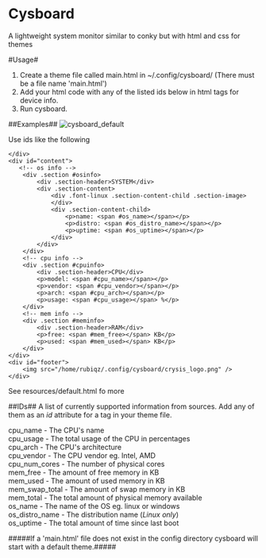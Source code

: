 Cysboard 
=========
A lightweight system monitor similar to conky but with html and
css for themes

#Usage#
1. Create a theme file called main.html in ~/.config/cysboard/ (There must be a file name 'main.html')
2. Add your html code with any of the listed ids below in html tags for device info.
3. Run cysboard.

##Examples##
![cysboard_default](https://cloud.githubusercontent.com/assets/3809183/21536018/bdfcee36-cd42-11e6-95de-2e8491c49ce5.png)

Use ids like the following 

    </div>
    <div id="content">
	   <!-- os info -->
	    <div .section #osinfo>
	        <div .section-header>SYSTEM</div>
	        <div .section-content>
	        	<div .font-linux .section-content-child .section-image>
	        	</div>
	        	<div .section-content-child>
	        		<p>name: <span #os_name></span></p>
	        		<p>distro: <span #os_distro_name></span></p>
	        		<p>uptime: <span #os_uptime></span></p>
	        	</div>
	        </div>
	    </div>
	    <!-- cpu info -->
	    <div .section #cpuinfo>
	        <div .section-header>CPU</div>
	        <p>model: <span #cpu_name></span></p>
	        <p>vendor: <span #cpu_vendor></span></p>
	        <p>arch: <span #cpu_arch></span></p>
	        <p>usage: <span #cpu_usage></span> %</p>
	    </div>
	    <!-- mem info -->
	    <div .section #meminfo>
	        <div .section-header>RAM</div>
	        <p>free: <span #mem_free></span> KB</p>
	        <p>used: <span #mem_used></span> KB</p>
	    </div>
    </div>
    <div id="footer">
    	<img src="/home/rubiqz/.config/cysboard/crysis_logo.png" />
    </div>

See resources/default.html fo more

##IDs##
A list of currently supported information from sources. Add any of
them as an *id* attribute for a tag in your theme file.

cpu_name -  The CPU's name                                 
cpu_usage - The total usage of the CPU in percentages      
cpu_arch  - The CPU's architecture                         
cpu_vendor - The CPU vendor eg. Intel, AMD                  
cpu_num_cores - The number of physical cores                
mem_free - The amount of free memory in KB                
mem_used - The amount of used memory in KB                
mem_swap_total - The amount of swap memory in KB                
mem_total - The total amount of physical memory available  
os_name - The name of the OS eg. linux or windows        
os_distro_name - The distribution name (*Linux only*)       
os_uptime - The total amount of time since last boot     


#####If a 'main.html' file does not exist in the config directory cysboard will start with a default theme.#####

